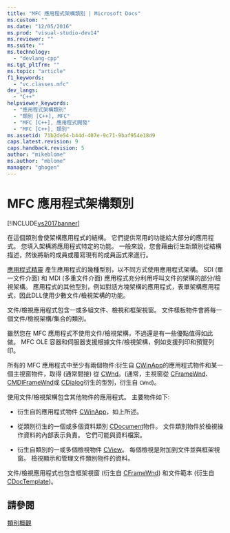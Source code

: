 ```yaml
---
title: "MFC 應用程式架構類別 | Microsoft Docs"
ms.custom: ""
ms.date: "12/05/2016"
ms.prod: "visual-studio-dev14"
ms.reviewer: ""
ms.suite: ""
ms.technology: 
  - "devlang-cpp"
ms.tgt_pltfrm: ""
ms.topic: "article"
f1_keywords: 
  - "vc.classes.mfc"
dev_langs: 
  - "C++"
helpviewer_keywords: 
  - "應用程式架構類別"
  - "類別 [C++], MFC"
  - "MFC [C++], 應用程式開發"
  - "MFC [C++], 類別"
ms.assetid: 71b2de54-b44d-407e-9c71-9baf954e18d9
caps.latest.revision: 9
caps.handback.revision: 5
author: "mikeblome"
ms.author: "mblome"
manager: "ghogen"
---
```

# MFC 應用程式架構類別
[!INCLUDE[vs2017banner](../assembler/inline/includes/vs2017banner.md)]

在這個類別會使架構應用程式的結構。  它們提供常用的功能給大部分的應用程式。  您填入架構將應用程式特定的功能。  一般來說，您會藉由衍生新類別從結構描述，然後將新的成員或覆寫現有的成員函式來進行。  
  
 [應用程式精靈](../mfc/reference/mfc-application-wizard.md) 產生應用程式的幾種型別，以不同方式使用應用程式架構。  SDI \(單一文件介面\) 和 MDI \(多重文件介面\) 應用程式充分利用呼叫文件的架構的部分\/檢視架構。  應用程式的其他型別，例如對話方塊架構的應用程式，表單架構應用程式，因此DLL使用少數文件\/檢視架構的功能。  
  
 文件\/檢視應用程式包含一或多組文件、檢視和框架視窗。  文件樣板物件會將每一個文件\/檢視架構\/集合的類別。  
  
 雖然您在 MFC 應用程式不使用文件\/檢視架構，不過還是有一些優點值得如此做。  MFC OLE 容器和伺服器支援根據文件\/檢視架構，例如支援列印和預覽列印。  
  
 所有的 MFC 應用程式中至少有兩個物件:衍生自 [CWinApp](../mfc/reference/cwinapp-class.md)的應用程式物件和某一個主視窗物件，取得 \(通常間接\) 從 [CWnd](../mfc/reference/cwnd-class.md)。\(通常，主視窗從 [CFrameWnd](../mfc/reference/cframewnd-class.md)、 [CMDIFrameWnd](../mfc/reference/cmdiframewnd-class.md)或 [CDialog](../mfc/reference/cdialog-class.md)衍生的型別，衍生自 `CWnd`\)。  
  
 使用文件\/檢視架構包含其他物件的應用程式。  主要物件如下:  
  
-   衍生自的應用程式物件 [CWinApp](../mfc/reference/cwinapp-class.md)，如上所述。  
  
-   從類別衍生的一個或多個資料類別 [CDocument](../mfc/reference/cdocument-class.md)物件。  文件類別物件於檢視操作資料的內部表示負責。  它們可能與資料檔案。  
  
-   衍生自類別的一或多個檢視物件 [CView](../mfc/reference/cview-class.md)。  每個檢視是附加到文件並與框架視窗。  檢視顯示和管理文件類別物件的資料。  
  
 文件\/檢視應用程式也包含框架視窗 \(衍生自 [CFrameWnd](../mfc/reference/cframewnd-class.md)\) 和文件範本 \(衍生自 [CDocTemplate](../mfc/reference/cdoctemplate-class.md)\)。  
  
## 請參閱  
 [類別概觀](../mfc/class-library-overview.md)